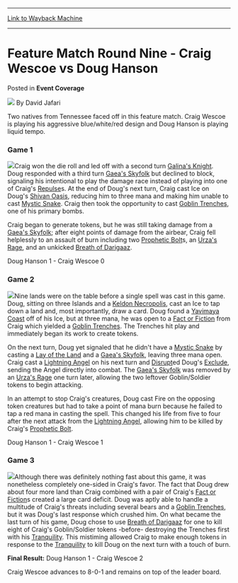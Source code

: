 
---
[Link to Wayback Machine](https://web.archive.org/web/20220522165623/https://magic.wizards.com/en/articles/archive/event-coverage/feature-match-round-nine-craig-wescoe-vs-doug-hanson-2000-01-01)

[_metadata_:author]:- "David Jafari"
[_metadata_:description]:- "Two natives from Tennessee faced off in this feature match. Craig Wescoe is playing his aggressive blue/white/red design and Doug Hanson is playing liquid tempo. Game 1 Craig won the die roll and led off with a second turn Galina's Knight. Doug responded with a third turn Gaea's Skyfolk but declined to block, signaling his intentional to play the damage race instead of playing"
[_metadata_:generator]:- "Drupal 7 (http://drupal.org)"
[_metadata_:node]:- "744096"
[_metadata_:publish_date]:- "2000-01-01"
[_metadata_:source]:- "div-main-content"
[_metadata_:title]:- "Feature Match Round Nine - Craig Wescoe vs Doug Hanson"
[_metadata_:wayback_capture_timestamp]:- "2022-05-22 16:56:23"
[_metadata_:wayback_raw_url]:- "https://web.archive.org/web/20220522165623id_/https://magic.wizards.com/en/articles/archive/event-coverage/feature-match-round-nine-craig-wescoe-vs-doug-hanson-2000-01-01"
[_metadata_:wayback_url]:- "https://magic.wizards.com/en/articles/archive/event-coverage/feature-match-round-nine-craig-wescoe-vs-doug-hanson-2000-01-01"
---


Feature Match Round Nine - Craig Wescoe vs Doug Hanson
======================================================



 Posted in **Event Coverage**







![](https://media.magic.wizards.com/styles/auth_small/public/generic-avatar-150_480.png)
By David Jafari











Two natives from Tennessee faced off in this feature match. Craig Wescoe is playing his aggressive blue/white/red design and Doug Hanson is playing liquid tempo.


### Game 1


![](https://media.magic.wizards.com/image_legacy_migration/sideboard/images/GPMINN01/958.jpg)Craig won the die roll and led off with a second turn [Galina's Knight](https://gatherer.wizards.com/Pages/Card/Details.aspx?name=Galina%27s+Knight). Doug responded with a third turn [Gaea's Skyfolk](https://gatherer.wizards.com/Pages/Card/Details.aspx?name=Gaea%27s+Skyfolk) but declined to block, signaling his intentional to play the damage race instead of playing into one of Craig's [Repulse](https://gatherer.wizards.com/Pages/Card/Details.aspx?name=Repulse)s. At the end of Doug's next turn, Craig cast Ice on Doug's [Shivan Oasis](https://gatherer.wizards.com/Pages/Card/Details.aspx?name=Shivan+Oasis), reducing him to three mana and making him unable to cast [Mystic Snake](https://gatherer.wizards.com/Pages/Card/Details.aspx?name=Mystic+Snake). Craig then took the opportunity to cast [Goblin Trenches](https://gatherer.wizards.com/Pages/Card/Details.aspx?name=Goblin+Trenches), one of his primary bombs. 


Craig began to generate tokens, but he was still taking damage from a [Gaea's Skyfolk](https://gatherer.wizards.com/Pages/Card/Details.aspx?name=Gaea%27s+Skyfolk); after eight points of damage from the airbear, Craig fell helplessly to an assault of burn including two [Prophetic Bolt](https://gatherer.wizards.com/Pages/Card/Details.aspx?name=Prophetic+Bolt)s, an [Urza's Rage](https://gatherer.wizards.com/Pages/Card/Details.aspx?name=Urza%27s+Rage), and an unkicked [Breath of Darigaaz](https://gatherer.wizards.com/Pages/Card/Details.aspx?name=Breath+of+Darigaaz).


Doug Hanson 1 - Craig Wescoe 0


### Game 2


![](https://media.magic.wizards.com/image_legacy_migration/sideboard/images/GPMINN01/957.jpg)Nine lands were on the table before a single spell was cast in this game. Doug, sitting on three Islands and a [Keldon Necropolis](https://gatherer.wizards.com/Pages/Card/Details.aspx?name=Keldon+Necropolis), cast an Ice to tap down a land and, most importantly, draw a card. Doug found a [Yavimaya Coast](https://gatherer.wizards.com/Pages/Card/Details.aspx?name=Yavimaya+Coast) off of his Ice, but at three mana, he was open to a [Fact or Fiction](https://gatherer.wizards.com/Pages/Card/Details.aspx?name=Fact+or+Fiction) from Craig which yielded a [Goblin Trenches](https://gatherer.wizards.com/Pages/Card/Details.aspx?name=Goblin+Trenches). The Trenches hit play and immediately began its work to create tokens. 


On the next turn, Doug yet signaled that he didn't have a [Mystic Snake](https://gatherer.wizards.com/Pages/Card/Details.aspx?name=Mystic+Snake) by casting a [Lay of the Land](https://gatherer.wizards.com/Pages/Card/Details.aspx?name=Lay+of+the+Land) and a [Gaea's Skyfolk](https://gatherer.wizards.com/Pages/Card/Details.aspx?name=Gaea%27s+Skyfolk), leaving three mana open. Craig cast a [Lightning Angel](https://gatherer.wizards.com/Pages/Card/Details.aspx?name=Lightning+Angel) on his next turn and [Disrupt](https://gatherer.wizards.com/Pages/Card/Details.aspx?name=Disrupt)ed Doug's [Exclude](https://gatherer.wizards.com/Pages/Card/Details.aspx?name=Exclude), sending the Angel directly into combat. The [Gaea's Skyfolk](https://gatherer.wizards.com/Pages/Card/Details.aspx?name=Gaea%27s+Skyfolk) was removed by an [Urza's Rage](https://gatherer.wizards.com/Pages/Card/Details.aspx?name=Urza%27s+Rage) one turn later, allowing the two leftover Goblin/Soldier tokens to begin attacking. 


In an attempt to stop Craig's creatures, Doug cast Fire on the opposing token creatures but had to take a point of mana burn because he failed to tap a red mana in casting the spell. This changed his life from five to four after the next attack from the [Lightning Angel](https://gatherer.wizards.com/Pages/Card/Details.aspx?name=Lightning+Angel), allowing him to be killed by Craig's [Prophetic Bolt](https://gatherer.wizards.com/Pages/Card/Details.aspx?name=Prophetic+Bolt). 


Doug Hanson 1 - Craig Wescoe 1


### Game 3


![](https://media.magic.wizards.com/image_legacy_migration/sideboard/images/GPMINN01/954.jpg)Although there was definitely nothing fast about this game, it was nonetheless completely one-sided in Craig's favor. The fact that Doug drew about four more land than Craig combined with a pair of Craig's [Fact or Fiction](https://gatherer.wizards.com/Pages/Card/Details.aspx?name=Fact+or+Fiction)s created a large card deficit. Doug was aptly able to handle a multitude of Craig's threats including several bears and a [Goblin Trenches](https://gatherer.wizards.com/Pages/Card/Details.aspx?name=Goblin+Trenches), but it was Doug's last response which crushed him. On what became the last turn of his game, Doug chose to use [Breath of Darigaaz](https://gatherer.wizards.com/Pages/Card/Details.aspx?name=Breath+of+Darigaaz) for one to kill eight of Craig's Goblin/Soldier tokens -before- destroying the Trenches first with his [Tranquility](https://gatherer.wizards.com/Pages/Card/Details.aspx?name=Tranquility). This mistiming allowed Craig to make enough tokens in response to the [Tranquility](https://gatherer.wizards.com/Pages/Card/Details.aspx?name=Tranquility) to kill Doug on the next turn with a touch of burn.


**Final Result:** Doug Hanson 1 - Craig Wescoe 2


Craig Wescoe advances to 8-0-1 and remains on top of the leader board.







